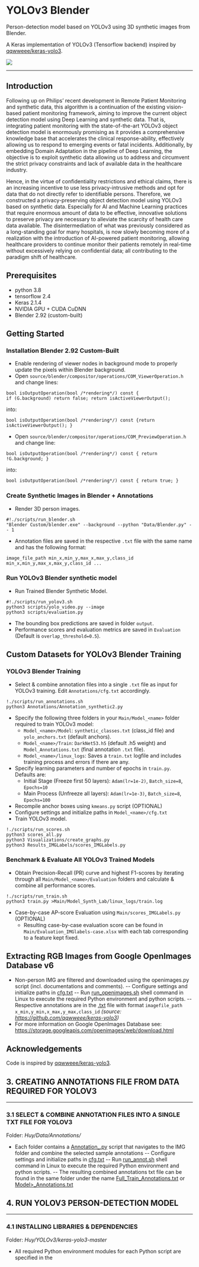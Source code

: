 # **YOLOv3 Blender**
Person-detection model based on YOLOv3 using 3D synthetic images from Blender. 

A Keras implementation of YOLOv3 (Tensorflow backend) inspired by [qqwweee/keras-yolo3](https://github.com/qqwweee/keras-yolo3).

![](https://learn.alwaysai.co/hubfs/Screen%20Shot%202020-01-23%20at%202.28.16%20PM.png)

---

## Introduction
Following up on Philips’ recent development in Remote Patient Monitoring and synthetic data, this algorithm is a continuation of the existing vision-based patient monitoring framework, aiming to improve the current object detection model using Deep Learning and synthetic data. That is, integrating patient monitoring with the state-of-the-art YOLOv3 object detection model is enormously promising as it provides a comprehensive knowledge base that accelerates the clinical response-ability, effectively allowing us to respond to emerging events or fatal incidents. Additionally, by embedding Domain Adaptation in the pipeline of Deep Learning, the objective is to exploit synthetic data allowing us to address and circumvent the strict privacy constraints and lack of available data in the healthcare industry. 

Hence, in the virtue of confidentiality restrictions and ethical claims, there is an increasing incentive to use less privacy-intrusive methods and opt for data that do not directly refer to identifiable persons. Therefore, we constructed a privacy-preserving object detection model using YOLOv3 based on synthetic data. Especially for AI and Machine Learning practices that require enormous amount of data to be effective, innovative solutions to preserve privacy are necessary to alleviate the scarcity of health care data available. The disintermediation of what was previously considered as a long-standing goal for many hospitals, is now slowly becoming more of a realization with the introduction of AI-powered patient monitoring, allowing healthcare providers to continue monitor their patients remotely in real-time without excessively relying on confidential data; all contributing to the paradigm shift of healthcare.

## Prerequisites

* python 3.8
* tensorflow 2.4
* Keras 2.1.4
* NVIDIA GPU + CUDA CuDNN
* Blender 2.92 (custom-built)

## Getting Started

### Installation Blender 2.92 Custom-Built
* Enable rendering of viewer nodes in background mode to properly update the pixels within Blender background.
* Open `source/blender/compositor/operations/COM_ViewerOperation.h` and change lines:
```
bool isOutputOperation(bool /*rendering*/) const { 
if (G.background) return false; return isActiveViewerOutput();
```
into:
```
bool isOutputOperation(bool /*rendering*/) const {return isActiveViewerOutput(); }
```
* Open `source/blender/compositor/operations/COM_PreviewOperation.h` and change line:
```
bool isOutputOperation(bool /*rendering*/) const { return !G.background; }
```
into:
```
bool isOutputOperation(bool /*rendering*/) const { return true; }
```

### Create Synthetic Images in Blender + Annotations
* Render 3D person images.
```
#!./scripts/run_blender.sh
"Blender Custom/blender.exe" --background --python "Data/Blender.py" -- 1
```
* Annotation files are saved in the respective `.txt` file with the same name and has the following format:
```
image_file_path min_x,min_y,max_x,max_y,class_id min_x,min_y,max_x,max_y,class_id ...
```

### Run YOLOv3 Blender synthetic model
* Run Trained Blender Synthetic Model.
```
#!./scripts/run_yolov3.sh
python3 scripts/yolo_video.py --image
python3 scripts/evaluation.py
```
* The bounding box predictions are saved in folder `output`.
* Performance scores and evaluation metrics are saved in `Evaluation` (Default is `overlap_threshold=0.5`).

## Custom Datasets for YOLOv3 Blender Training

### YOLOv3 Blender Training 
* Select & combine annotation files into a single `.txt` file as input for YOLOv3 training. Edit `Annotations/cfg.txt` accordingly.
```
!./scripts/run_annotations.sh
python3 Annotations/Annotation_synthetic2.py
```
* Specify the following three folders in your `Main/Model_<name>` folder required to train YOLOv3 model:
  * `Model_<name>/Model`: `synthetic_classes.txt` (class_id file) and `yolo_anchors.txt` (default anchors).
  * `Model_<name>/Train`: `DarkNet53.h5` (default .h5 weight) and `Model_Annotations.txt` (final annotation `.txt` file).
  * `Model_<name>/linux_logs`: Saves a `train.txt` logfile and includes training process and errors if there are any.
* Specify learning parameters and number of epochs in `train.py`. Defaults are:
  * Initial Stage (Freeze first 50 layers): `Adam(lr=1e-2)`, `Batch_size=8`, `Epochs=10`
  * Main Process (Unfreeze all layers): `Adam(lr=1e-3)`, `Batch_size=8`, `Epochs=100`
* Recompile anchor boxes using `kmeans.py` script (OPTIONAL)
* Configure settings and initialize paths in `Model_<name>/cfg.txt`
* Train YOLOv3 model.
```
!./scripts/run_scores.sh
python3 scores_all.py
python3 Visualizations/create_graphs.py
python3 Results_IMGLabels/scores_IMGLabels.py
```

### Benchmark & Evaluate All YOLOv3 Trained Models
* Obtain Precision-Recall (PR) curve and highest F1-scores by iterating through all `Main/Model_<name>/Evaluation` folders and calculate & combine all performance scores.
```
!./scripts/run_train.sh
python3 train.py >Main/Model_Synth_Lab/linux_logs/train.log
```
* Case-by-case AP-score Evaluation using `Main/scores_IMGLabels.py` (OPTIONAL)
  * Resulting case-by-case evaluation score can be found in `Main/Evaluation_IMGlabels-case.xlsx` with each tab corresponding to a feature kept fixed.

## Extracting RGB Images from Google OpenImages Database v6

- Non-person IMG are filtered and downloaded using the openimages.py script (incl. documentations and comments).
-- Configure settings and initialize paths in [cfg.txt]()
-- Run [run_openimages.sh]() shell command in Linux to execute the required Python environment and python scripts.
-- Respective annotations are in the [<imgfile>.txt]() file with format `imagefile_path x_min,y_min,x_max,y_max,class_id` 
*(source: https://github.com/qqwweee/keras-yolo3)*
- For more information on Google OpenImages Database see: https://storage.googleapis.com/openimages/web/download.html

## Acknowledgements

Code is inspired by [qqwweee/keras-yolo3](https://github.com/qqwweee/keras-yolo3).






## 3. CREATING ANNOTATIONS FILE FROM DATA REQUIRED FOR YOLOV3
---
### 3.1 SELECT & COMBINE ANNOTATION FILES INTO A SINGLE TXT FILE FOR YOLOV3
Folder: *Huy/Data/Annotations/*

- Each folder contains a [Annotation_<model>.py]() script that navigates to the IMG folder and combine the selected sample annotations
-- Configure settings and initialize paths in [cfg.txt]()
-- Run [run_annot.sh]() shell command in Linux to execute the required Python environment and python scripts.
-- The resulting combined annotations txt file can be found in the same folder under the name [Full_Train_Annotations.txt]() or [Model>_Annotations.txt]()

## 4. RUN YOLOV3 PERSON-DETECTION MODEL
---
### 4.1 INSTALLING LIBRARIES & DEPENDENCIES
Folder: *Huy/YOLOv3/keras-yolo3-master*
- All required Python environment modules for each Python script are specified in the [<script>.sh]() command. For simplicity, copy & paste the virtual environment to your respective folder.
- Adjust the model framework in the master folder, if needed.
-- ***Note.*** The original YOLOv3 version is based on *Tensorflow 1.x*, however Philips' Linux GPU not compatible with this version.
-- Hence, the current YOLOv3 master folder is updated accordingly to the latest *Tensorflow 2.x* and *Keras 2.x* version.
- The YOLOv3 environment consists of standard libraries, if you want to install it again from scratch:
-- First, conda install tensorflow-gpu using the Philips `cadenv` environment: this automatically includes the compatible *CUDA* and *cuDNN* installations. For more information see the Linux Servers & GPU Cluster documentation in the Appendix attached.
-- Then use `Pip` module to install the remaining libraries by trial & error and update the libraries accordingly.

### 4.2 TRAINING YOLOv3 MODELS
Folder: *Huy/YOLOv3/Main/Model_<name>*

- Specify the following three folders in your *Main/Model_<name>* folder required to train YOLOv3 model
-- *Model_<name>/Model* : [synthetic_classes.txt]() (default classses), and [yolo_anchors.txt]() (default anchors)
-- *Model_<name>/Train* : [DarkNet53.h5]() (default initial weight), [<model>_Annotations.txt]() (Final annotation file compiled in Section 3.1)
-- *Model_<name>/linux_logs* : Output [train.txt]() logfile includes training process and errors if there are any
- Each *Model_<name>* folder contains a [train.py]() script that performs the YOLOv3 training process 
-- Specify learning parameters and epochs in [train.py](). Default are: 
Initial Stage (Freeze first 50 layers): `Adam(lr=1e-2), Batch_size=8, Epochs=10`
Main Process (Unfreeze all layers): `Adam(lr=1e-3), Batch_size=8, Epochs=100`
-- Configure settings and initialize paths in [cfg.txt]()
-- Run [run_train.sh]() shell command in Linux to execute the required Python environment and python scripts.
-- After every 3 epochs (default) the models are saved in *Model_<name>/Train/logs/001* (default). When training multiple models, make sure that you change the `logs_path` in the [cfg.txt]() file.
- Recalculate anchor boxes using [kmeans.py]() script (OPTIONAL)
-- Configure settings and initialize paths in [cfg.txt]()
-- Run [run_kmeans.sh]() shell command in Linux to execute the required Python environment and python scripts.
-- Resulting anchor boxes can be found in *Model_<name>/Model* named as [yolo_anchors.txt]() (default)
- ***Note.*** Different Python environment are used for training (Section 4.2) and testing (Section 4.3). The compatible virtual environment for training can be found in [run_train.sh]() shell command.

### 4.3 TESTING YOLOV3 MODELS ON PHILIPS' LAB DATA
Folder: *Huy/YOLOv3/Main/Model_<name>*

- Specify the following three folders in your *Main/Model_<name>* folder required to test YOLOv3 model
-- *Model_<name>/Model* : [<model_name>.h5](), [synthetic_classes.txt]() (default classses), and [yolo_anchors.txt]() (default anchors).
*(If you haven't specified it already during Training Section 4.2)*
-- *Model_<name>/Output* : The resulting test images with bounding boxes will be output here, incl. [confidence_scores.csv]().
-- *Model_<name>/Evaluation* : The resulting performance score will be output here in [Model_<name>_evaluation.csv]().
- Each *Model_<name>* folder contains a [yolo_video.py]() script that performs the YOLOv3 bounding box predictions 
-- Configure settings and initialize paths in [cfg.txt]()
Specify trained model (from Section 4.2) here.
***Note.*** Correctly name `model_name` as it will be used later on to make graphs and overall benchmark evaluation. 
-- Run [run_yolov3.sh]() shell command in Linux to execute the required Python environment and python scripts.
-- The bounding box predictions are saved in *Model_<name>/Output* and performance score in *Model_<name>/Evaluation*.
- Additionally [run_yolov3.sh]() automatically execute the [evaluation.py]() script to evaluate the bounding boxes based on various metrics.
-- Change or add performance metrics in the script, default is `overlap_threshold=0.5` (IOU). 
-- Comments and documentations are included. 
- ***Note.*** Different Python environment are used for training (Section 4.2) and testing (Section 4.3). The compatible virtual environment for both testing and evaluation can be found in [run_yolov3.sh]() shell command.

### 4.4 FINE-TUNE YOLOv3 MODELS ON PHILIPS' TRAIN LAB DATA (OPTIONAL)

Folder: *Huy/YOLOv3/Main/Model_<name>_Lab*

- Specify the following three folders in your *Main/Model_<name>_Lab* folder required to fine-tune YOLOv3 model
-- *Model_<name>_Lab/Model* : [synthetic_classes.txt]() (default classses), and [yolo_anchors.txt]() (default anchors)
-- *Model_<name>_Lab/Train* : [<model_name>.h5](), [<model>_Annotations.txt]() (Final annotation file compiled in Section 3.1)
-- *Model_<name>_Lab/linux_logs* : Output [train.txt]() logfile includes training process and errors if there are any.
- Each *Model_<name>_Lab* folder contains a [train.py]() script that performs the YOLOv3 training process 
-- Specify learning parameters and epochs in [train.py](). Default are: 
Initial Stage (Freeze first 50 layers): `Adam(lr=1e-4), Batch_size=16, Epochs=10`
Main Process (Unfreeze all layers): `Adam(lr=1e-5), Batch_size=16, Epochs=50`
-- Configure settings and initialize paths in [cfg.txt]()
-- Run [run_train.sh]() shell command in Linux to execute the required Python environment and python scripts.
-- After every 3 epochs (default) the models are saved in *Model_<name>_Lab/Train/logs/001* (default). When training multiple models, make sure that you change the `logs_path` in the [cfg.txt]() file.
- ***Note.*** Different Python environment are used for training (Section 4.2) and testing (Section 4.3). The compatible virtual environment for training can be found in [run_train.sh]() shell command.

## 5. RESULTS YOLOv3 MODELS BASED ON F1 AND AP-SCORES
---
### 5.1 OBTAIN PRECISION-RECALL (PR) CURVE AND HIGHEST F1-SCORES 
Folder: *Huy/YOLOv3/Main*

- Iterate through all  *Main/Model_<name>/Evaluation* folders and combine and calculate all performance score in [scores_all.py]() script.
-- Outputs the [PR_all.xlsx]() in *Main/Visualization* required to calculate and plot the PR-curves.
-- ***Note.*** To omit certain models from the PR-curve or overall evaluation, change the folder name accordingly, i.e. *Main/Model_<name>/Evaluation_DEACTIVATE*.
(The scripts loops through all folders containing *Main/Model_{}/Evaluation* with folder name `/Evaluation` hard coded)
- Run [run_scores.sh]() shell command in Linux to execute the required Python environment and python scripts.
-- It automatically executes the [Main/Visualization/create_graphs.py]() script ti plot the PR-curves and other graphs with `IOU=0.5` (default).
-- Documentation and comments follows from the shell and python script.

### 5.2 CASE-BY-CASE AP-SCORE EVALUATION (OPTIONAL)
Folder: *Huy/YOLOv3/Main/Results_IMGLabels*

- Case-by-case evaluations are executed by calculating the AP-scores for each case in Philips' Lab test set in [scores_IMGLabels.py]() script.
-- In [Main/ArgusImages_test_IMGLabels.csv]() we find the features for each test image, incl. *RGB/IR/Occl./Male/Female* etc.
-- Include [scores_IMGLabels.py]() at the end of [Main/run_scores.sh]() shell command in Linux to execute the required Python environment and python scripts (default).
-- The resulting case-by-case evaluation scores can be found in [Evaluation_IMGlabels_case.xlsx]() with each tab corresponds to the feature being kept fixed.

## 6. RUN CYCLEGANS ON SYNTHETIC IMAGES
---
### 6.1 RUN CYCLEGAN USING PYTORCH
Folder: *Huy/Domain_Adaptation/CycleGAN*

- Train CycleGANs model using the [train.py]() script. Documentation and comments are included.
-- Create your datasets map by using the [<name_A>2<name_B>.py]() script, which creates *trainA, trainB, testA, testB* folders from the annotation inputs specified in [cfg.txt](). You can run [run_dataset.sh]() shell command in Linux to execute the required Python environment and python scripts.
-- Specify your parameters in [base_option.py]() and [train_option.py]() in the folder *CycleGAN/options*
-- Run [train_cyclegan.sh]() shell command in Linux to execute the required Python environment and python scripts.
(Input parameters are included and follows from the shell script.)
-- The models can be found in *CycleGAN/results/<name>* folder, including logfiles.
- Run CycleGANs model using the [test.py]() script. 
-- Use the [latest_net_G_A.pth]() model as input.
-- Specify your parameters in [base_option.py]() and [test_option.py]() in the folder *CycleGAN/options*
-- Run [run_cyclegan.sh]() shell command in Linux to execute the required Python environment and python scripts.
Additional parameters are included and follows from the shell script.

> Source: https://github.com/junyanz/pytorch-CycleGAN-and-pix2pix

### 6.2 RUN BAYESIAN CYCLEGANS
Folder: *Huy/Domain_Adaptation/CycleGAN_Bayesian*

- Train Bayesian CycleGANs model using the [train_bayes.py]() script. Documentation and comments are included.
-- Create your datasets map by using the [<name_A>2<name_B>.py]() script, which creates *trainA, trainB, testA, testB* folders from the annotation inputs specified in [cfg.txt](). You can run [run_dataset.sh]() shell command in Linux to execute the required Python environment and python scripts.
-- Specify your parameters in [base_option.py]() and [train_option.py]() in the folder *CycleGAN_Bayesian/options*
-- Run [train_cyclegan_bayes.sh]() shell command in Linux to execute the required Python environment and python scripts.
Input parameters are included and follows from the shell script.
-- The models can be found in *CycleGAN_Bayesian/results/<name>* folder, including logfiles..
- Run CycleGANs model using the [test.py]() script. 
-- Use the [latest_net_G_A.pth]() model as input.
-- Run [run_cyclegan_bayes.sh]() shell command in Linux to execute the required Python environment and python scripts.
Additional parameters are included and follows from the shell script.

> Source: https://github.com/ranery/Bayesian-CycleGAN
